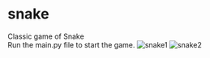 # snake
Classic game of Snake  
Run the main.py file to start the game.
![snake1](https://user-images.githubusercontent.com/107847007/180208967-9015d946-c416-48f7-aa93-c8bd4c517b6e.png)
![snake2](https://user-images.githubusercontent.com/107847007/180208983-30d2fc83-d91d-45ed-99b4-c70c4db6db2a.png)
